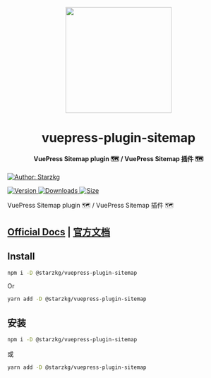 <!-- markdownlint-disable -->
<p align="center">
  <img width="240" src="https://shentuzhigang.cn/vuepress-theme-star/images/hero.png" style="text-align: center;"/>
</p>
<h1 align="center">vuepress-plugin-sitemap</h1>
<h4 align="center">VuePress Sitemap plugin 🗺️ / VuePress Sitemap 插件 🗺️</h4>

[![Author: Starzkg](https://img.shields.io/badge/Author-Starzkg-blue.svg?style=for-the-badge)](https://shentuzhigang.cn)

<!-- markdownlint-restore -->

[![Version](https://img.shields.io/npm/v/@starzkg/vuepress-plugin-sitemap.svg?style=flat-square&logo=npm) ![Downloads](https://img.shields.io/npm/dm/@starzkg/vuepress-plugin-sitemap.svg?style=flat-square&logo=npm) ![Size](https://img.shields.io/bundlephobia/min/@starzkg/vuepress-plugin-sitemap?style=flat-square&logo=npm)](https://www.npmjs.com/package/@starzkg/vuepress-plugin-sitemap)

VuePress Sitemap plugin 🗺️ / VuePress Sitemap 插件 🗺️

## [Official Docs](https://vuepress-theme-star.github.io/sitemap/) | [官方文档](https://vuepress-theme-star.github.io/sitemap/zh/)

## Install

```bash
npm i -D @starzkg/vuepress-plugin-sitemap
```

Or

```bash
yarn add -D @starzkg/vuepress-plugin-sitemap
```

## 安装

```bash
npm i -D @starzkg/vuepress-plugin-sitemap
```

或

```bash
yarn add -D @starzkg/vuepress-plugin-sitemap
```

